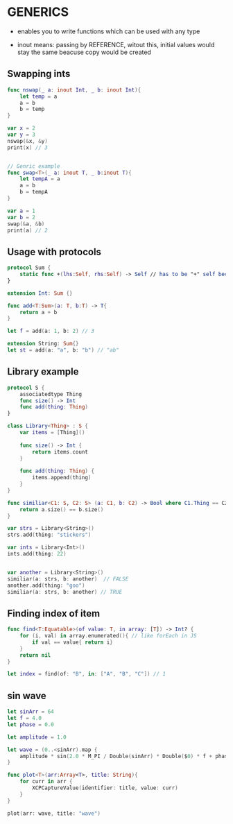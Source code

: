 # GENERICS
* enables you to write functions which can be used with any type


*  inout means: passing by REFERENCE, witout this, initial values would stay the same beacuse copy would be created
## Swapping ints
```swift
func nswap(_ a: inout Int, _ b: inout Int){
    let temp = a
    a = b
    b = temp
}

var x = 2
var y = 3
nswap(&x, &y)
print(x) // 3


// Genric example
func swap<T>(_ a: inout T, _ b:inout T){
    let tempA = a
    a = b
    b = tempA
}

var a = 1
var b = 2
swap(&a, &b)
print(a) // 2
```


## Usage with protocols
```swift
protocol Sum {
    static func +(lhs:Self, rhs:Self) -> Self // has to be "+" self becomes "str" ??
}

extension Int: Sum {}

func add<T:Sum>(a: T, b:T) -> T{
    return a + b
}

let f = add(a: 1, b: 2) // 3

extension String: Sum{}
let st = add(a: "a", b: "b") // "ab"
```

## Library example
```swift
protocol S {
    associatedtype Thing
    func size() -> Int
    func add(thing: Thing)
}

class Library<Thing> : S {
    var items = [Thing]()
    
    func size() -> Int {
        return items.count
    }
    
    func add(thing: Thing) {
        items.append(thing)
    }
}

func similiar<C1: S, C2: S> (a: C1, b: C2) -> Bool where C1.Thing == C2.Thing {
    return a.size() == b.size()
}

var strs = Library<String>()
strs.add(thing: "stickers")

var ints = Library<Int>()
ints.add(thing: 22)


var another = Library<String>()
similiar(a: strs, b: another)  // FALSE
another.add(thing: "goo")
similiar(a: strs, b: another) // TRUE
```

## Finding index of item
```swift
func find<T:Equatable>(of value: T, in array: [T]) -> Int? {
    for (i, val) in array.enumerated(){ // like forEach in JS
        if val == value{ return i}
    }
    return nil
}

let index = find(of: "B", in: ["A", "B", "C"]) // 1


```


## sin wave
```swift
let sinArr = 64
let f = 4.0
let phase = 0.0

let amplitude = 1.0

let wave = (0..<sinArr).map {
    amplitude * sin(2.0 * M_PI / Double(sinArr) * Double($0) * f + phase)   
}

func plot<T>(arr:Array<T>, title: String){
    for curr in arr {
        XCPCaptureValue(identifier: title, value: curr)
    }   
}

plot(arr: wave, title: "wave")
```

